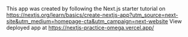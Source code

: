 This app was created by following the Next.js starter tutorial on 
https://nextjs.org/learn/basics/create-nextjs-app?utm_source=next-site&utm_medium=homepage-cta&utm_campaign=next-website
View deployed app at https://nextjs-practice-omega.vercel.app/
